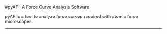 #pyAF : A Force Curve Analysis Software

pyAF is a tool to analyze force curves acquired with atomic force microscopes.

****